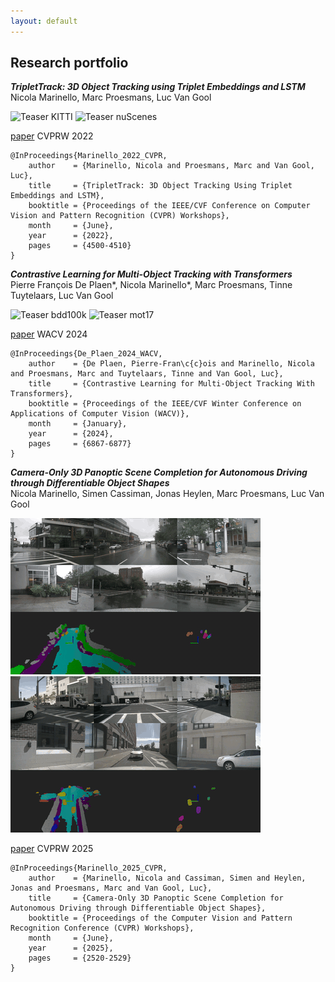 ```yaml
---
layout: default
---
```


<!--

## Résumé

***PhD candidate in Computer Vision***<br>
***KU Leuven, Belgium***

* Topic: 3D surround vehicle awareness and re-identification for autonomous driving applications. Research carried out at the TRACE Lab at KU Leuven (Toyota Research on Automated Cars in Europe - Leuven).

***M.Sc. in Telecommunication Engineering***<br>
***University of Padova, Italy***

* Thesis title: Convolutional Neural Network Single-Telescope Reconstruction for the Large Size Telescope of CTA. <http://tesi.cab.unipd.it/62669/>

***B.Sc. in Information Engineering***<br>
***University of Padova, Italy***

* Thesis title: Denial of Service attacks over the TOR network.

***Erasmus***<br>
***University of Oslo, Norway***

* * *

--->

## Research portfolio
***TripletTrack: 3D Object Tracking using Triplet Embeddings and LSTM***<br>
Nicola Marinello, Marc Proesmans, Luc Van Gool<br>

![Teaser KITTI](assets/img/teaser_kitti.gif)
![Teaser nuScenes](assets/img/teaser_nusc.gif)

[paper](https://arxiv.org/abs/2210.16204) CVPRW 2022

```
@InProceedings{Marinello_2022_CVPR,
    author    = {Marinello, Nicola and Proesmans, Marc and Van Gool, Luc},
    title     = {TripletTrack: 3D Object Tracking Using Triplet Embeddings and LSTM},
    booktitle = {Proceedings of the IEEE/CVF Conference on Computer Vision and Pattern Recognition (CVPR) Workshops},
    month     = {June},
    year      = {2022},
    pages     = {4500-4510}
}
```

***Contrastive Learning for Multi-Object Tracking with Transformers***
<br>Pierre François De Plaen\*, Nicola Marinello\*, Marc Proesmans, Tinne Tuytelaars, Luc Van Gool<br>

![Teaser bdd100k](assets/img/04.gif)
![Teaser mot17](assets/img/02.gif)

[paper](http://arxiv.org/abs/2311.08043) WACV 2024

```
@InProceedings{De_Plaen_2024_WACV,
    author    = {De Plaen, Pierre-Fran\c{c}ois and Marinello, Nicola and Proesmans, Marc and Tuytelaars, Tinne and Van Gool, Luc},
    title     = {Contrastive Learning for Multi-Object Tracking With Transformers},
    booktitle = {Proceedings of the IEEE/CVF Winter Conference on Applications of Computer Vision (WACV)},
    month     = {January},
    year      = {2024},
    pages     = {6867-6877}
}
```

***Camera-Only 3D Panoptic Scene Completion for Autonomous Driving through Differentiable Object Shapes***
<br>Nicola Marinello, Simen Cassiman, Jonas Heylen, Marc Proesmans, Luc Van Gool<br>

![Teaser 0ac05652a4c44374998be876ba5cd6fd.gif](assets/img/0ac05652a4c44374998be876ba5cd6fd.gif)
![Teaser 952cb0bcd89b4ca4b904cdcbbf595523.gif](assets/img/952cb0bcd89b4ca4b904cdcbbf595523.gif)

[paper](https://arxiv.org/abs/2505.09562v1) CVPRW 2025

```
@InProceedings{Marinello_2025_CVPR,
    author    = {Marinello, Nicola and Cassiman, Simen and Heylen, Jonas and Proesmans, Marc and Van Gool, Luc},
    title     = {Camera-Only 3D Panoptic Scene Completion for Autonomous Driving through Differentiable Object Shapes},
    booktitle = {Proceedings of the Computer Vision and Pattern Recognition Conference (CVPR) Workshops},
    month     = {June},
    year      = {2025},
    pages     = {2520-2529}
}
```
